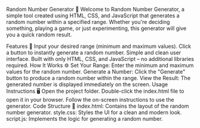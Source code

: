 Random Number Generator 🎲
Welcome to Random Number Generator, a simple tool created using HTML, CSS, and JavaScript that generates a random number within a specified range. Whether you're deciding something, playing a game, or just experimenting, this generator will give you a quick random result.

Features 🌟
Input your desired range (minimum and maximum values).
Click a button to instantly generate a random number.
Simple and clean user interface.
Built with only HTML, CSS, and JavaScript – no additional libraries required.
How It Works ⚙️
Set Your Range: Enter the minimum and maximum values for the random number.
Generate a Number: Click the "Generate" button to produce a random number within the range.
View the Result: The generated number is displayed immediately on the screen.
Usage Instructions 🖥️
Open the project folder.
Double-click the index.html file to open it in your browser.
Follow the on-screen instructions to use the generator.
Code Structure 📂
index.html: Contains the layout of the random number generator.
style.css: Styles the UI for a clean and modern look.
script.js: Implements the logic for generating a random number.
